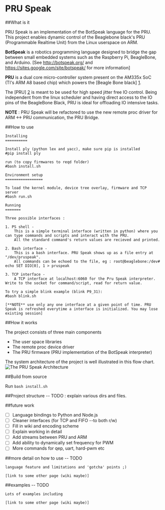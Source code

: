 PRU Speak
========

##What is it

PRU Speak is an implementation of the BotSpeak language for the PRU.
This project enables dynamic control of the Beaglebone black's PRU (Programmable Realtime Unit) from the Linux userspace on ARM.

**BotSpeak** is a robotics programming language designed to bridge the gap between small embedded systems such as the Raspberry Pi, BeagleBone, and Arduino.
[See  http://botspeak.org/ and https://sites.google.com/site/botspeak/ for more information]

**PRU** is a dual core micro-controller system present on the AM335x SoC (TI's ARM A8 based chip) which powers the [Beagle Bone black] [1].

The [PRU] [2] is meant to be used for high speed jitter free IO control. Being independent from the linux scheduler and having direct access to the IO pins of the BeagleBone Black, PRU is ideal for offloading IO intensive tasks.

**NOTE** :  PRU Speak will be refactored to use the new remote proc driver for ARM <-> PRU communication, the PRU Bridge. 

##How to use

```
Installing
==========

Install ply (python lex and yacc), make sure pip is installed
#pip install ply

run (to copy firmwares to reqd folder)
#bash install.sh

Environment setup
=================

To load the kernel module, device tree overlay, firmware and TCP server
#bash run.sh

Running
=======

Three possible interfaces :

1. PS shell -
	This is a simple terminal interface (written in python) where you can type commands and scripts and interact with the PRU.
	All the standard command's return values are recieved and printed. 

2. Bash interface -
	This is a bash interface. PRU Speak shows up as a file entry at "/dev/pruspeak".
	All commands can be echoed to the file, eg : root@beaglebone:/dev# echo SET DIO[0], 1 > pruspeak

3. TCP interface -
	A TCP interface at localhost:6060 for the Pru Speak interpreter. Write to the socket for command/script, read for return value.

To try a simple blink example (blink P9_31):
#bash blink.sh

[**NOTE** use only any one interface at a given point of time. PRU Speak is refreshed everytime a interface is initialized. You may lose existing session]

```

##How it works

The project consists of three main components
  * The user space libraries 
  * The remote proc device driver
  * The PRU firmware (PRU implementation of the BotSpeak interpreter)

The system architecture of the project is well illustrated in this flow chart.
![The PRU Speak Architecture](https://raw.githubusercontent.com/wiki/deepakkarki/pruspeak/PRU-Speak-Architecture.png)

##Build from source

Run ```bash install.sh```

##Project structure
-- TODO : explain various dirs and files. 

##future work

- [ ] Language bindings to Python and Node.js
- [ ] Cleaner interfaces (for TCP and FIFO --to both r/w)
- [ ] Fill in wiki and encoding scheme
- [ ] Explain working in detail
- [ ] Add streams between PRU and ARM
- [ ] Add ability to dynamically set frequency for PWM
- [ ] More commands for qep, uart, hard-pwm etc

##more detail on how to use
-- TODO

	language feature and limitations and 'gotcha' points ;)

	[link to some other page (wiki maybe)]

##examples
-- TODO

	Lots of examples including 

	[link to some other page (wiki maybe)]

[1]: http://beagleboard.org/black
[2]: http://elinux.org/BeagleBone_PRU_Notes
